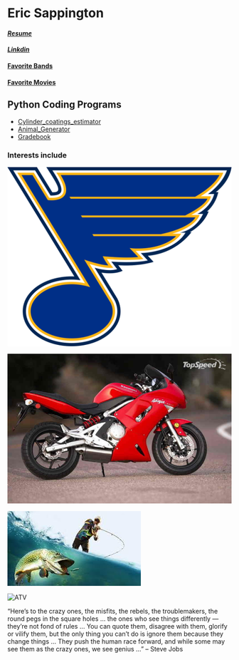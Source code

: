 # **Eric Sappington**
#### [_Resume_](https://github.com/esappington/Resume/blob/main/FullResume)
#### [_Linkdin_](https://www.linkedin.com/in/eric-sappington-0bb20628)
#### [Favorite Bands](https://github.com/esappington/Resume/blob/350ed319d6a9e5ba83caa6feacbf23ba8620fe82/Favorite%20Bands)
#### [Favorite Movies](https://github.com/esappington/Resume/blob/89ac5420ff55ce2f3edc74eaa816f488c477ff9e/favorite%20movies)


## Python Coding Programs
* [Cylinder_coatings_estimator](https://github.com/esappington/Resume/blob/0d25b8614f8567322bbd0e2f9a29393afc09bc44/cylinder_coatings_estimator.py)
* [Animal_Generator](https://github.com/esappington/Resume/blob/b0026deee2efe7af8fcb77f58b842d866967e5d9/animalGenerator.py)
* [Gradebook](https://github.com/esappington/Resume/blob/df8060713436949982b614d7da2f96223b8008d0/gradebook.py)

### Interests include
![Blues for the win](https://github.com/esappington/Resume/blob/main/1200px-St._Louis_Blues_logo.svg.png)

![My Ninja 650R before the roadrash](https://github.com/esappington/Resume/blob/main/2007-kawasaki-ninja-650r-19_800x0w.jpg)

![fishing](https://github.com/esappington/Resume/blob/main/fishing%20(1).jfif)

![ATV](https://cdn.pixabay.com/photo/2016/09/18/10/10/quad-1677678_1280.jpg)

“Here’s to the crazy ones, the misfits, the rebels, the troublemakers, the round pegs in the square holes … the ones who see things differently — they’re not fond of rules … You can quote them, disagree with them, glorify or vilify them, but the only thing you can’t do is ignore them because they change things … They push the human race forward, and while some may see them as the crazy ones, we see genius …” – Steve Jobs
